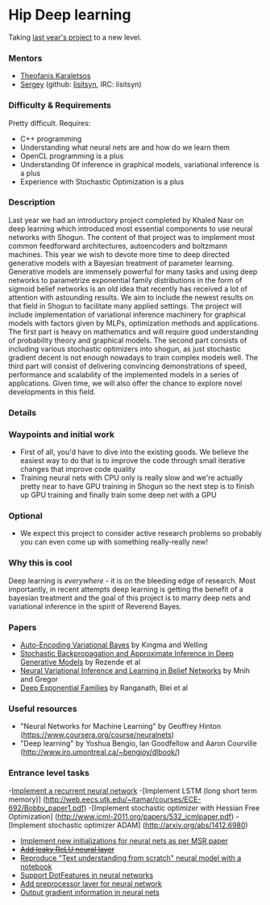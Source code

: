 # Hip Deep learning

Taking [last year's project](https://www.google-melange.com/gsoc/project/details/google/gsoc2014/khalednasr92/5657382461898752) to a new level.

### Mentors
 * [Theofanis Karaletsos](http://cbio.mskcc.org/directory/theofanis-karaletsos/index.html)
 * [Sergey](Sergey%20Lisitsyn) (github: [lisitsyn](https://github.com/lisitsyn), IRC: lisitsyn)

### Difficulty & Requirements

Pretty difficult. Requires:

 * C++ programming
 * Understanding what neural nets are and how do we learn them
 * OpenCL programming is a plus 
 * Understanding Of inference in graphical models, variational inference is a plus
 * Experience with Stochastic Optimization is a plus

### Description

Last year we had an introductory project completed by Khaled Nasr on deep learning which introduced most essential components to use neural networks with Shogun.
The content of that project was to implement most common feedforward architectures, autoencoders and boltzmann machines. 
This year we wish to devote more time to deep directed generative models with a Bayesian treatment of parameter learning. Generative models are immensely powerful for many tasks and using deep networks to parametrize exponential family distributions in the form of sigmoid belief networks is an old idea that recently has received a lot of attention with astounding results.
We aim to include the newest results on that field in Shogun to facilitate many applied settings.
The project will include implementation of variational inference machinery for graphical models with factors given by MLPs, optimization methods and applications.
The first part is heavy on mathematics and will require good understanding of probability theory and graphical models. The second part consists of including various stochastic optimizers into shogun, as just stochastic gradient decent is not enough nowadays to train complex models well. The third part will consist of delivering convincing demonstrations of speed, performance and scalability of the implemented models in a series of applications. Given time, we will also offer the chance to explore novel developments in this field.

### Details

### Waypoints and initial work

* First of all, you'd have to dive into the existing goods. We believe the easiest way to do that is to improve the code through small iterative changes that improve code quality
* Training neural nets with CPU only is really slow and we're actually pretty near to have GPU training in Shogun so the next step is to finish up GPU training and finally train some deep net with a GPU


### Optional

* We expect this project to consider active research problems so probably you can even come up with something really-really new!

### Why this is cool
Deep learning is *everywhere* - it is on the bleeding edge of research. 
Most importantly, in recent attempts deep learning is getting the benefit of a bayesian treatment and the goal of this project is to marry deep nets and variational inference in the spirit of Reverend Bayes.

### Papers
- [Auto-Encoding Variational Bayes](http://arxiv.org/abs/1312.6114) by Kingma and Welling
- [Stochastic Backpropagation and Approximate Inference in Deep Generative Models](http://arxiv.org/abs/1401.4082) by Rezende et al
- [Neural Variational Inference and Learning in Belief Networks](http://arxiv.org/abs/1402.0030) by Mnih and Gregor
- [Deep Exponential Families](http://arxiv.org/abs/1411.2581) by Ranganath, Blei et al

### Useful resources

- "Neural Networks for Machine Learning" by Geoffrey Hinton (https://www.coursera.org/course/neuralnets) 
- "Deep learning" by Yoshua Bengio, Ian Goodfellow and Aaron Courville (http://www.iro.umontreal.ca/~bengioy/dlbook/) 

### Entrance level tasks
-[Implement a recurrent neural network](http://www.icml-2011.org/papers/532_icmlpaper.pdf)
-[Implement LSTM (long short term memory)] (http://web.eecs.utk.edu/~itamar/courses/ECE-692/Bobby_paper1.pdf)
-[Implement stochastic optimizer with Hessian Free Optimization] (http://www.icml-2011.org/papers/532_icmlpaper.pdf)
-[Implement stochastic optimizer ADAM] (http://arxiv.org/abs/1412.6980)
- [Implement new initializations for neural nets as per MSR paper](https://github.com/shogun-toolbox/shogun/issues/2700)
- [~~Add leaky ReLU neural layer~~](https://github.com/shogun-toolbox/shogun/issues/2699)
- [Reproduce "Text understanding from scratch" neural model with a notebook](https://github.com/shogun-toolbox/shogun/issues/2701)
- [Support DotFeatures in neural networks](https://github.com/shogun-toolbox/shogun/issues/2709)
- [Add preprocessor layer for neural network](https://github.com/shogun-toolbox/shogun/issues/2710)
- [Output gradient information in neural nets](https://github.com/shogun-toolbox/shogun/issues/2723)